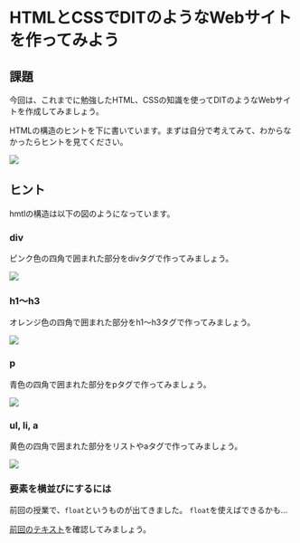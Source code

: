 # HTMLとCSSでDITのようなWebサイトを作ってみよう

## 課題

今回は、これまでに勉強したHTML、CSSの知識を使ってDITのようなWebサイトを作成してみましょう。

HTMLの構造のヒントを下に書いています。まずは自分で考えてみて、わからなかったらヒントを見てください。

![](./images/dit.png)

## ヒント

hmtlの構造は以下の図のようになっています。

### div
ピンク色の四角で囲まれた部分をdivタグで作ってみましょう。

![](./images/div.png)

### h1〜h3 
オレンジ色の四角で囲まれた部分をh1〜h3タグで作ってみましょう。

![](./images/hx.png)

### p 
青色の四角で囲まれた部分をpタグで作ってみましょう。

![](./images/p.png)

### ul, li, a 
黄色の四角で囲まれた部分をリストやaタグで作ってみましょう。

![](./images/ul_a.png)


### 要素を横並びにするには
前回の授業で、`float`というものが出てきました。
`float`を使えばできるかも...

<a href="../3/basic_bloglike_layout.md" target="_blank">前回のテキスト</a>を確認してみましょう。


